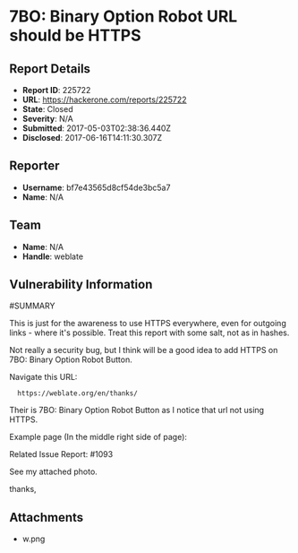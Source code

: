 # 7BO: Binary Option Robot URL should be HTTPS

## Report Details
- **Report ID**: 225722
- **URL**: https://hackerone.com/reports/225722
- **State**: Closed
- **Severity**: N/A
- **Submitted**: 2017-05-03T02:38:36.440Z
- **Disclosed**: 2017-06-16T14:11:30.307Z

## Reporter
- **Username**: bf7e43565d8cf54de3bc5a7
- **Name**: N/A

## Team
- **Name**: N/A
- **Handle**: weblate

## Vulnerability Information
#SUMMARY

This is just for the awareness to use HTTPS everywhere, even for outgoing links - where it's possible.
Treat this report with some salt, not as in hashes.

Not really a security bug, but I think will be a good idea to add HTTPS on 7BO: Binary Option Robot Button.

Navigate this URL:

      https://weblate.org/en/thanks/

Their is 7BO: Binary Option Robot Button as I notice that url not using HTTPS.

Example page (In the middle right side of page):

Related Issue Report: #1093

See my attached photo.

thanks,





## Attachments
- w.png

